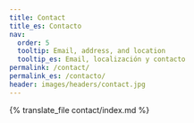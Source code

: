 ```yaml
---
title: Contact
title_es: Contacto
nav:
  order: 5
  tooltip: Email, address, and location
  tooltip_es: Email, localización y contacto
permalink: /contact/
permalink_es: /contacto/
header: images/headers/contact.jpg
---
```


{% translate_file contact/index.md %}
